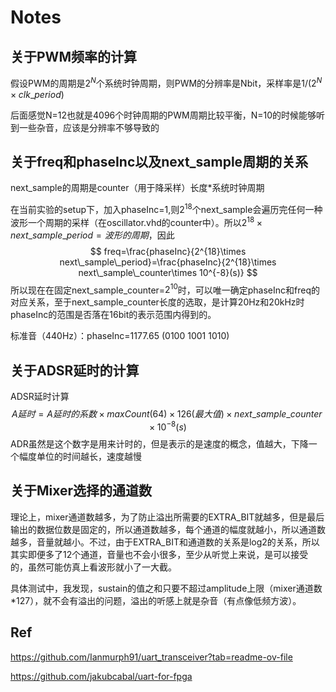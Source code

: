 # Notes

## 关于PWM频率的计算

假设PWM的周期是$2^N$个系统时钟周期，则PWM的分辨率是Nbit，采样率是$1/(2^N\times clk\_period)$

后面感觉N=12也就是4096个时钟周期的PWM周期比较平衡，N=10的时候能够听到一些杂音，应该是分辨率不够导致的

## 关于freq和phaseInc以及next_sample周期的关系

next_sample的周期是counter（用于降采样）长度*系统时钟周期

在当前实验的setup下，加入phaseInc=1,则$2^{18}$个next_sample会遍历完任何一种波形一个周期的采样（在oscillator.vhd的counter中）。所以$2^{18}\times next\_sample\_period=波形的周期$，因此
$$
freq=\frac{phaseInc}{2^{18}\times next\_sample\_period}=\frac{phaseInc}{2^{18}\times next\_sample\_counter\times 10^{-8}(s)}
$$
所以现在在固定next_sample_counter=$2^{10}$时，可以唯一确定phaseInc和freq的对应关系，至于next_sample_counter长度的选取，是计算20Hz和20kHz时phaseInc的范围是否落在16bit的表示范围内得到的。



标准音（440Hz）：phaseInc=1177.65 (0100 1001 1010)

## 关于ADSR延时的计算

ADSR延时计算
$$
A延时=A延时的系数\times maxCount(64)\times 126(最大值)\times next\_sample
\_counter \times10^{-8}(s)
$$
ADR虽然是这个数字是用来计时的，但是表示的是速度的概念，值越大，下降一个幅度单位的时间越长，速度越慢

## 关于Mixer选择的通道数

理论上，mixer通道数越多，为了防止溢出所需要的EXTRA_BIT就越多，但是最后输出的数据位数是固定的，所以通道数越多，每个通道的幅度就越小，所以通道数越多，音量就越小。不过，由于EXTRA_BIT和通道数的关系是log2的关系，所以其实即便多了12个通道，音量也不会小很多，至少从听觉上来说，是可以接受的，虽然可能仿真上看波形就小了一大截。

具体测试中，我发现，sustain的值之和只要不超过amplitude上限（mixer通道数*127），就不会有溢出的问题，溢出的听感上就是杂音（有点像低频方波）。

## Ref

https://github.com/Ianmurph91/uart_transceiver?tab=readme-ov-file

https://github.com/jakubcabal/uart-for-fpga

